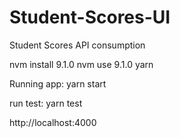 # Student-Scores-UI
Student Scores API consumption 

nvm install 9.1.0
nvm use 9.1.0
yarn

Running app:
yarn start

run test:
yarn test

http://localhost:4000
